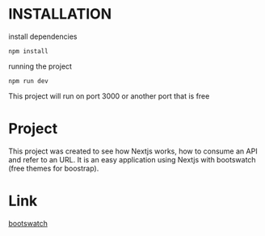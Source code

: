 # INSTALLATION

install dependencies
```
npm install
```

running the project
```
npm run dev
```
This project will run on port 3000 or another port that is free


# Project
This project was created to see how Nextjs works, how to consume an API and refer to an URL.
It is an easy application using  Nextjs with bootswatch (free themes for boostrap).


# Link
[bootswatch](https://bootswatch.com/)